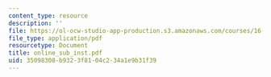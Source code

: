 ```yaml
---
content_type: resource
description: ''
file: https://ol-ocw-studio-app-production.s3.amazonaws.com/courses/16-01-unified-engineering-i-ii-iii-iv-fall-2005-spring-2006/35098308b9323f8104c234a1e9b31f39_online_sub_inst.pdf
file_type: application/pdf
resourcetype: Document
title: online_sub_inst.pdf
uid: 35098308-b932-3f81-04c2-34a1e9b31f39
---
```

